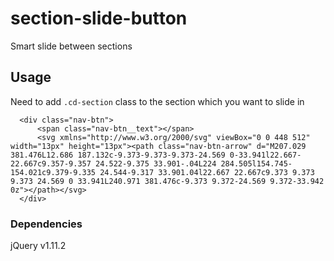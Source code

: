 # section-slide-button
Smart slide between sections

## Usage
Need to add `.cd-section` class to the section which you want to slide in

```
  <div class="nav-btn">
      <span class="nav-btn__text"></span>
      <svg xmlns="http://www.w3.org/2000/svg" viewBox="0 0 448 512" width="13px" height="13px"><path class="nav-btn-arrow" d="M207.029 381.476L12.686 187.132c-9.373-9.373-9.373-24.569 0-33.941l22.667-22.667c9.357-9.357 24.522-9.375 33.901-.04L224 284.505l154.745-154.021c9.379-9.335 24.544-9.317 33.901.04l22.667 22.667c9.373 9.373 9.373 24.569 0 33.941L240.971 381.476c-9.373 9.372-24.569 9.372-33.942 0z"></path></svg>
  </div>
```

### Dependencies
jQuery v1.11.2
